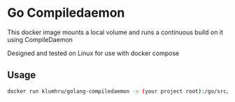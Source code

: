 Go Compiledaemon
===

This docker image mounts a local volume and runs a continuous build on it using CompileDaemon

Designed and tested on Linux for use with docker compose

## Usage

```bash
docker run klumhru/golang-compiledaemon -v (your project root):/go/src/(your project path) -w /go/src/(your project path)
```
